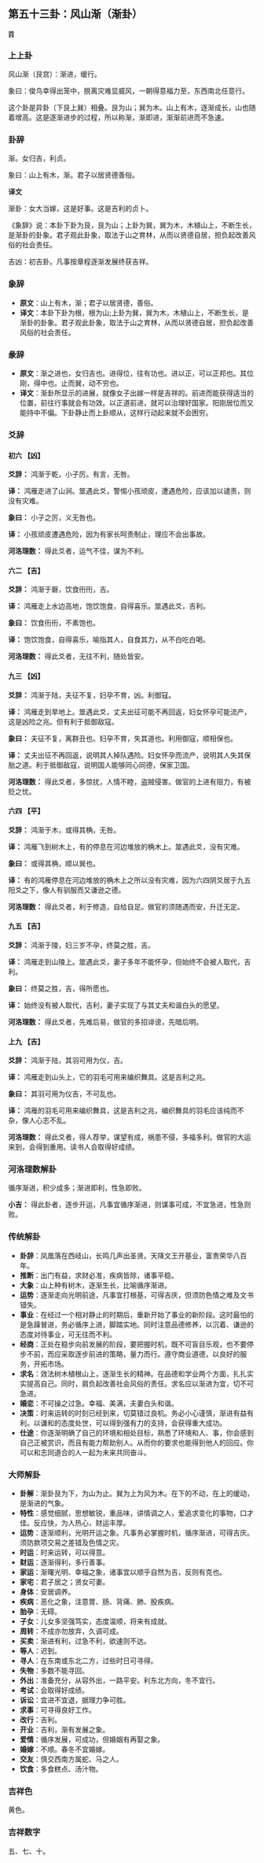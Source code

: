 ## 第五十三卦：风山渐（渐卦）

<div class="hexagrams">䷴</div>

### 上上卦

风山渐（艮宫）：渐进，缓行。

象曰：俊鸟幸得出笼中，脱离灾难显威风，一朝得意福力至，东西南北任意行。

这个卦是异卦（下艮上巽）相叠。艮为山；巽为木。山上有木，逐渐成长，山也随着增高。这是逐渐进步的过程，所以称渐，渐即进，渐渐前进而不急速。

### 卦辞

渐。女归吉，利贞。

象曰：山上有木，渐。君子以居贤德善俗。

**译文**

渐卦：女大当嫁，这是好事。这是吉利的贞卜。

《象辞》说：本卦下卦为艮，艮为山；上卦为巽，巽为木，木植山上，不断生长，是渐卦的卦象。君子观此卦象，取法于山之育林，从而以贤德自居，担负起改善风俗的社会责任。

吉凶：初吉卦。凡事按章程逐渐发展终获吉祥。

### 象辞

- **原文**：山上有木，渐；君子以居贤德，善俗。
- **译文**：本卦下卦为根，根为山;上卦为巽，巽为木，木植山上，不断生长，是渐卦的卦象。君子观此卦象，取法于山之育林，从而以贤德自居，担负起改善风俗的社会责任。

### 彖辞

- **原文**：渐之进也，女归吉也。进得位，往有功也。进以正，可以正邦也。其位刚，得中也。止而巽，动不穷也。
- **译文**：渐卦所显示的进展，就像女子出嫁一样是吉祥的。前进而能获得适当的位置，前往行事就会有功效。以正道前进，就可以治理好国家。阳刚居位而又能持中不偏。下卦静止而上卦顺从，这样行动起来就不会困穷。

### 爻辞

#### 初六 【凶】

**爻辞：** 鸿渐于乾，小子厉。有言，无咎。

**译：** 鸿雁走进了山涧。筮遇此爻，警惕小孩顽皮，遭遇危险，应该加以谴责，则没有灾难。

**象曰：** 小子之厉，义无咎也。

**译：** 小孩顽皮遭遇危险，因为有家长呵责制止，理应不会出事故。

**河洛理数：** 得此爻者，运气不佳，谋为不利。

#### 六二 【吉】

**爻辞：** 鸿渐于磐，饮食衎衎，吉。

**译：** 鸿雁走上水边高地，饱饮饱食，自得喜乐。筮遇此爻，吉利。

**象曰：** 饮食衎衎，不素饱也。

**译：** 饱饮饱食，自得喜乐，喻指其人，自食其力，从不白吃白喝。

**河洛理数：** 得此爻者，无往不利，随处皆安。

#### 九三 【凶】

**爻辞：** 鸿渐于陆，夫征不复，妇孕不育，凶。利御寇。

**译：** 鸿雁走到旱地上。筮遇此爻，丈夫出征可能不再回返，妇女怀孕可能流产，这是凶险之兆。但有利于抵御敌寇。

**象曰：** 夫征不复，离群丑也。妇孕不育，失其道也。利用御寇，顺相保也。

**译：** 丈夫出征不再回返，说明其人掉队遇险。妇女怀孕而流产，说明其人失其保胎之道。利于抵御敌寇，说明国人能够同心同德，保家卫国。

**河洛理数：** 得此爻者，多惊扰，人情不睦，盗贼侵害。做官的上进有阻力，有被贬之忧。

#### 六四 【平】

**爻辞：** 鸿渐于木，或得其桷，无咎。

**译：** 鸿雁飞到树木上，有的停息在河边堆放的桷木上。筮遇此爻，没有灾难。

**象曰：** 或得其桷，顺以巽也。

**译：** 有的鸿雁停息在河边堆放的桷木上之所以没有灾难，因为六四阴爻居于九五阳爻之下，像人有驯服而又谦逊之德。

**河洛理数：** 得此爻者，利于修造，自给自足。做官的须随遇而安，升迁无定。

#### 九五 【吉】

**爻辞：** 鸿渐于陵，妇三岁不孕，终莫之胜，吉。

**译：** 鸿雁走到山陵上。筮遇此爻，妻子多年不能怀孕，但始终不会被人取代，吉利。

**象曰：** 终莫之胜，吉，得所愿也。

**译：** 始终没有被人取代，吉利，妻子实现了与其丈夫和谐白头的愿望。

**河洛理数：** 得此爻者，先难后易，做官的多招诽谤，先暗后明。

#### 上九 【吉】

**爻辞：** 鸿渐于陆，其羽可用为仪，吉。

**译：** 鸿雁走到山头上，它的羽毛可用来编织舞具。这是吉利之兆。

**象曰：** 其羽可用为仪吉，不可乱也。

**译：** 鸿雁的羽毛可用来编织舞具，这是吉利之兆，编织舞具的羽毛应该纯而不杂，像人心志不乱。

**河洛理数：** 得此爻者，得人荐举，谋望有成，祸患不侵，多福多利。做官的大运来到，会得到重用。读书人会取得好成绩。

### 河洛理数解卦

循序渐进，积少成多；渐进即利，性急即败。

**小吉：** 得此卦者，逐步开运，凡事宜循序渐进，则谋事可成，不宜急进，性急则败。

### 传统解卦

- **卦辞**：凤凰落在西岐山，长鸣几声出圣贤。天降文王开基业，富贵荣华八百年。 
- **推断**：出门有益，求财必准，疾病皆除，诸事平稳。
- **大象**：山上种有树木，逐渐生长，比喻循序渐进。
- **运势**：逐渐走向光明前途，凡事宜打根基，可得吉庆，但须防色情之难及文书错失。
- **事业**：在经过一个相对静止的时期后，重新开始了事业的新阶段。这时最怕的是急躁冒进，务必循序上进，脚踏实地。同时注意品德修养，以沉着、谦逊的态度对待事业，可无往而不利。
- **经商**：正处在稳步向前发展的阶段，要把握时机，既不可盲目乐观，也不要停步不前，而应采取逐步前进的策略，量力而行。遵守商业道德，以良好的服务，开拓市场。
- **求名**：效法树木植根山上，逐渐生长的精神。在品德和学业两个方面，扎扎实实提高自己。同时，肩负起改善社会风俗的责任。求名应以渐进为宜，切不可急进。
- **婚恋**：不可操之过急。幸福、美满，夫妻白头和谐。
- **决策**：时来运转的时刻已经到来，切莫错过良机。务必小心谨慎，渐进有益有利。以谦和的态度处世，可以得到强有力的支持，会获得重大成功。
- **仕途**：你逐渐明确了自己的环境和相处目标，熟悉了环境和人、事，你会感到自己正被赏识，而且有能力帮助别人。从而你的要求也能得到他人的回应。你可以和志同道合的人一起为未来共同奋斗。

### 大师解卦

- **卦解**：渐卦艮为下，为山为止。巽为上为风为木。在下的不动，在上的缓动，是渐进的气象。
- **特性**：感觉细腻，思想敏锐，重品味，讲情调之人，爱追求变化的事物，口才佳。反应快，为人热心，财运丰厚。
- **运势**：逐渐顺利，光明开运之象。凡事务必掌握时机，循序渐进，可得吉庆。须防款项交易之差错及色情之灾。
- **时运**：时来运转，可以得意。
- **财运**：逐渐得利，多行善事。
- **家运**：渐曙光明、幸福之象，诸事宜以顺乎自然为吉，反则有克也。
- **家宅**：君子居之；贤女可妻。
- **身体**：安居调养。
- **疾病**：恶化之象，注意胃、肠、背痛、肺、股疾病。
- **胎孕**：无碍。
- **子女**：儿女多坚强笃实，态度温顺，将来有成就。
- **周转**：不成亦勿放弃，久调可成。
- **买卖**：渐进有利，过急不利，欲速则不达。
- **等人**：迟到。
- **寻人**：在东南或东北二方，过些时日可寻得。
- **失物**：多数不能寻回。
- **外出**：准备充分，从容外出，一路平安。利东北方向，冬不宜行。
- **考试**：会取得好成绩。
- **诉讼**：宜进不宜退，据理力争可胜。
- **求事**：可寻得良好工作。
- **改行**：吉利。
- **开业**：吉利，渐有发展之象。
- **爱情**：循序发展，可成功，但婚姻有再娶之象。 
- **婚嫁**：不顺。春冬不宜婚嫁。
- **交友**：慎交西南方属蛇、马之人。
- **饮食**：多食糕点、汤汁物。

### 吉祥色

黄色。

### 吉祥数字

五、七、十。